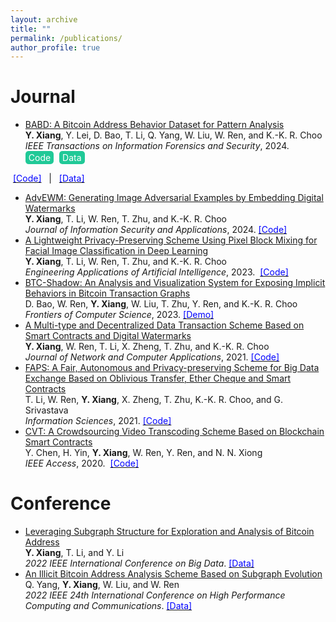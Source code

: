 ```yaml
---
layout: archive
title: ""
permalink: /publications/
author_profile: true
---
```


<!-- {% if author.googlescholar %}
  You can also find my articles on <u><a href="{{author.googlescholar}}">my Google Scholar profile</a>.</u>
{% endif %}

{% include base_path %}

{% for post in site.publications reversed %}
  {% include archive-single.html %}
{% endfor %} -->

# Journal

* [BABD: A Bitcoin Address Behavior Dataset for Pattern Analysis](https://doi.org/10.1109/TIFS.2023.3347894)<br />
**Y. Xiang**, Y. Lei, D. Bao, T. Li, Q. Yang, W. Liu, W. Ren, and K.-K. R. Choo<br />
*IEEE Transactions on Information Forensics and Security*, 2024.<br />
<a href="https://github.com/Y-Xiang-hub/Bitcoin-Address-Behavior-Analysis" style="background-color: #20c997; color: white; padding: 2px 5px; text-decoration: none; border-radius: 5px; display: inline-block; margin-right: 5px;">Code</a>
<a href="https://www.kaggle.com/datasets/lemonx/babd13" style="background-color: #20c997; color: white; padding: 2px 5px; text-decoration: none; border-radius: 5px; display: inline-block;">Data</a>

&nbsp;[<span style="color: blue;">[Code]</span>](https://github.com/Y-Xiang-hub/Bitcoin-Address-Behavior-Analysis) &nbsp; | &nbsp; [<span style="color: blue;">[Data]</span>](https://www.kaggle.com/datasets/lemonx/babd13)
* [AdvEWM: Generating Image Adversarial Examples by Embedding Digital Watermarks](https://doi.org/10.1016/j.jisa.2023.103662)<br />
**Y. Xiang**, T. Li, W. Ren, T. Zhu, and K.-K. R. Choo<br />
*Journal of Information Security and Applications*, 2024.&nbsp;[<span style="color: blue;">[Code]</span>](https://github.com/Y-Xiang-hub/AdvEWM)
* [A Lightweight Privacy-Preserving Scheme Using Pixel Block Mixing for Facial Image Classification in Deep Learning](https://doi.org/10.1016/j.engappai.2023.107180)<br />
**Y. Xiang**, T. Li, W. Ren, T. Zhu, and K.-K. R. Choo<br />
*Engineering Applications of Artificial Intelligence*, 2023. &nbsp;[<span style="color: blue;">[Code]</span>](https://github.com/oopshell/Pixel-Blocks-Mixing-For-Image-Privacy-Preservation)
* [BTC-Shadow: An Analysis and Visualization System for Exposing Implicit Behaviors in Bitcoin Transaction Graphs](https://doi.org/10.1007/s11704-023-2531-0)<br />
D. Bao, W. Ren, **Y. Xiang**, W. Liu, T. Zhu, Y. Ren, and K.-K. R. Choo<br />
*Frontiers of Computer Science*, 2023.&nbsp;[<span style="color: blue;">[Demo]</span>](https://github.com/whbyaoi/BTCShadow)
* [A Multi-type and Decentralized Data Transaction Scheme Based on Smart Contracts and Digital Watermarks](https://doi.org/10.1016/j.jnca.2020.102953)<br />
**Y. Xiang**, W. Ren, T. Li, X. Zheng, T. Zhu, and K.-K. R. Choo<br />
*Journal of Network and Computer Applications*, 2021.&nbsp;[<span style="color: blue;">[Code]</span>](https://github.com/Y-Xiang-hub/A-Copyright-Protection-Method-in-Big-Data-Trade)
* [FAPS: A Fair, Autonomous and Privacy-preserving Scheme for Big Data Exchange Based on Oblivious Transfer, Ether Cheque and Smart Contracts](https://doi.org/10.1016/j.ins.2020.08.116)<br />
T. Li, W. Ren, **Y. Xiang**, X. Zheng, T. Zhu, K.-K. R. Choo, and G. Srivastava<br />
*Information Sciences*, 2021.&nbsp;[<span style="color: blue;">[Code]</span>](https://github.com/Y-Xiang-hub/FAPS-Prototype)
* [CVT: A Crowdsourcing Video Transcoding Scheme Based on Blockchain Smart Contracts](https://doi.org/10.1109/ACCESS.2020.3043042)<br />
Y. Chen, H. Yin, **Y. Xiang**, W. Ren, Y. Ren, and N. N. Xiong<br />
*IEEE Access*, 2020. &nbsp;[<span style="color: blue;">[Code]</span>](https://github.com/Y-Xiang-hub/Crowdsourcing-With-Smart-Contract)

# Conference

* [Leveraging Subgraph Structure for Exploration and Analysis of Bitcoin Address](https://doi.org/10.1109/BigData55660.2022.10020980)<br />
**Y. Xiang**, T. Li, and Y. Li<br />
*2022 IEEE International Conference on Big Data*.&nbsp;[<span style="color: blue;">[Data]</span>](https://www.kaggle.com/datasets/lemonx/basd8)
* [An Illicit Bitcoin Address Analysis Scheme Based on Subgraph Evolution](https://doi.org/10.1109/HPCC-DSS-SmartCity-DependSys57074.2022.00116)<br />
Q. Yang, **Y. Xiang**, W. Liu, and W. Ren<br />
*2022 IEEE 24th International Conference on High Performance Computing and Communications*.&nbsp;[<span style="color: blue;">[Data]</span>](https://www.kaggle.com/datasets/lemonx/bitcoin-subgraph-evolution-data)
<!--# Preprint-->

